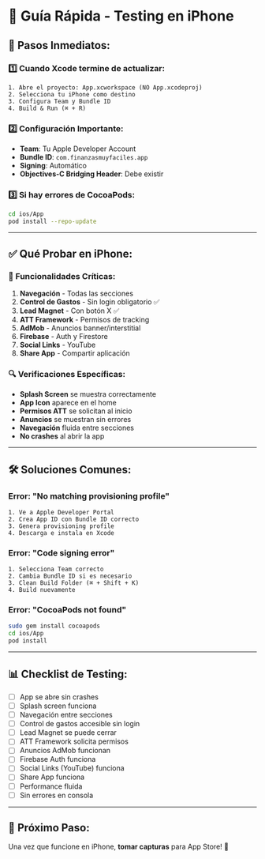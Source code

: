 # 📱 Guía Rápida - Testing en iPhone

## 🚀 **Pasos Inmediatos:**

### **1️⃣ Cuando Xcode termine de actualizar:**
```
1. Abre el proyecto: App.xcworkspace (NO App.xcodeproj)
2. Selecciona tu iPhone como destino
3. Configura Team y Bundle ID
4. Build & Run (⌘ + R)
```

### **2️⃣ Configuración Importante:**
- **Team**: Tu Apple Developer Account
- **Bundle ID**: `com.finanzasmuyfaciles.app`
- **Signing**: Automático
- **Objectives-C Bridging Header**: Debe existir

### **3️⃣ Si hay errores de CocoaPods:**
```bash
cd ios/App
pod install --repo-update
```

---

## ✅ **Qué Probar en iPhone:**

### **🎯 Funcionalidades Críticas:**
1. **Navegación** - Todas las secciones
2. **Control de Gastos** - Sin login obligatorio ✅
3. **Lead Magnet** - Con botón X ✅
4. **ATT Framework** - Permisos de tracking
5. **AdMob** - Anuncios banner/interstitial
6. **Firebase** - Auth y Firestore
7. **Social Links** - YouTube
8. **Share App** - Compartir aplicación

### **🔍 Verificaciones Específicas:**
- **Splash Screen** se muestra correctamente
- **App Icon** aparece en el home
- **Permisos ATT** se solicitan al inicio
- **Anuncios** se muestran sin errores
- **Navegación** fluida entre secciones
- **No crashes** al abrir la app

---

## 🛠️ **Soluciones Comunes:**

### **Error: "No matching provisioning profile"**
```
1. Ve a Apple Developer Portal
2. Crea App ID con Bundle ID correcto
3. Genera provisioning profile
4. Descarga e instala en Xcode
```

### **Error: "Code signing error"**
```
1. Selecciona Team correcto
2. Cambia Bundle ID si es necesario
3. Clean Build Folder (⌘ + Shift + K)
4. Build nuevamente
```

### **Error: "CocoaPods not found"**
```bash
sudo gem install cocoapods
cd ios/App
pod install
```

---

## 📊 **Checklist de Testing:**

- [ ] App se abre sin crashes
- [ ] Splash screen funciona
- [ ] Navegación entre secciones
- [ ] Control de gastos accesible sin login
- [ ] Lead Magnet se puede cerrar
- [ ] ATT Framework solicita permisos
- [ ] Anuncios AdMob funcionan
- [ ] Firebase Auth funciona
- [ ] Social Links (YouTube) funciona
- [ ] Share App funciona
- [ ] Performance fluida
- [ ] Sin errores en consola

---

## 🎯 **Próximo Paso:**
Una vez que funcione en iPhone, **tomar capturas** para App Store! 📸
